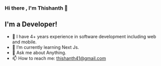 ### Hi there , I'm Thishanth 👋

## I'm a Developer!

- 🔭 I have 4+ years experience in software development including web and mobile.
- 🌱 I’m currently learning Next Js.
- 💬 Ask me about Anything.
- 📫 How to reach me: thishanth41@gmail.com

